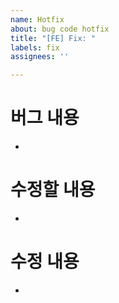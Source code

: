 ```yaml
---
name: Hotfix
about: bug code hotfix
title: "[FE] Fix: "
labels: fix
assignees: ''

---
```


# 버그 내용
- 

# 수정할 내용 
- 

# 수정 내용
-
